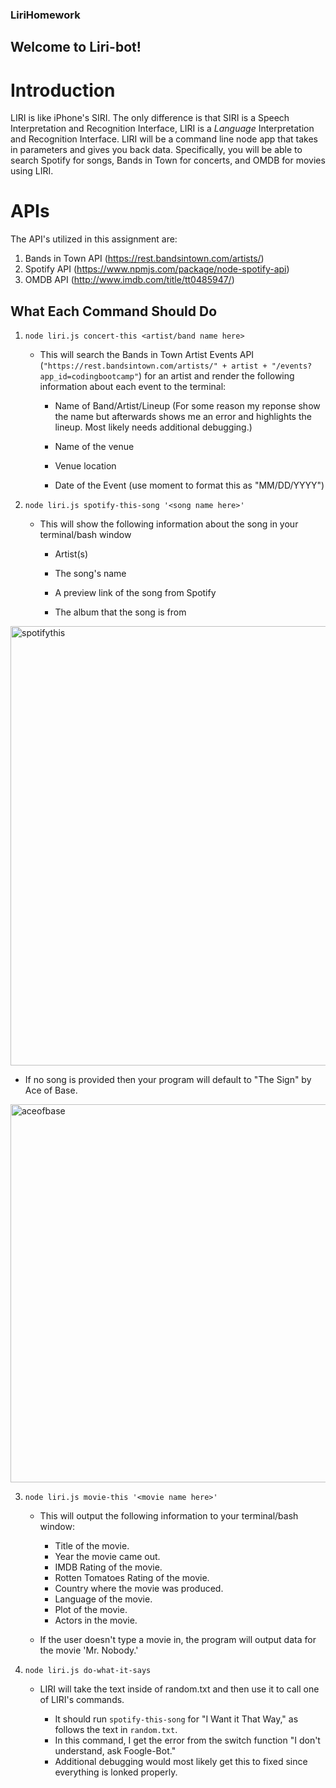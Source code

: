### LiriHomework

## Welcome to Liri-bot!

# Introduction
LIRI is like iPhone's SIRI. The only difference is that SIRI is a Speech Interpretation and Recognition Interface, LIRI is a _Language_ Interpretation and Recognition Interface. LIRI will be a command line node app that takes in parameters and gives you back data. Specifically, you will be able to search Spotify for songs, Bands in Town for concerts, and OMDB for movies using LIRI.

# APIs
The API's utilized in this assignment are:
1) Bands in Town API (https://rest.bandsintown.com/artists/)
2) Spotify API (https://www.npmjs.com/package/node-spotify-api)
3) OMDB API (http://www.imdb.com/title/tt0485947/)

## What Each Command Should Do

1. `node liri.js concert-this <artist/band name here>`

   * This will search the Bands in Town Artist Events API (`"https://rest.bandsintown.com/artists/" + artist + "/events?app_id=codingbootcamp"`) for an artist and render the following information about each event to the terminal:

     * Name of Band/Artist/Lineup (For some reason my reponse show the name but afterwards shows me an error and highlights the lineup. Most likely needs additional debugging.)

     * Name of the venue

     * Venue location

     * Date of the Event (use moment to format this as "MM/DD/YYYY")


2. `node liri.js spotify-this-song '<song name here>'`

   * This will show the following information about the song in your terminal/bash window

     * Artist(s)

     * The song's name

     * A preview link of the song from Spotify

     * The album that the song is from
     
<img width="703" alt="spotifythis" src="https://user-images.githubusercontent.com/37203104/48500797-54cafa80-e801-11e8-8e9c-3bad186ad80f.png">

   * If no song is provided then your program will default to "The Sign" by Ace of Base.
   
<img width="605" alt="aceofbase" src="https://user-images.githubusercontent.com/37203104/48500738-2ea55a80-e801-11e8-814e-ea0a02b0ca96.png">

3. `node liri.js movie-this '<movie name here>'`

   * This will output the following information to your terminal/bash window:

       * Title of the movie.
       * Year the movie came out.
       * IMDB Rating of the movie.
       * Rotten Tomatoes Rating of the movie.
       * Country where the movie was produced.
       * Language of the movie.
       * Plot of the movie.
       * Actors in the movie.
    
   * If the user doesn't type a movie in, the program will output data for the movie 'Mr. Nobody.'


4. `node liri.js do-what-it-says`

   * LIRI will take the text inside of random.txt and then use it to call one of LIRI's commands.

     * It should run `spotify-this-song` for "I Want it That Way," as follows the text in `random.txt`.
     * In this command, I get the error from the switch function "I don't understand, ask Foogle-Bot."
     * Additional debugging would most likely get this to fixed since everything is lonked properly. 
